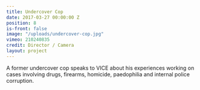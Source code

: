 ```yaml
---
title: Undercover Cop
date: 2017-03-27 00:00:00 Z
position: 8
is-front: false
image: "/uploads/undercover-cop.jpg"
vimeo: 210240835
credit: Director / Camera
layout: project
---
```


A former undercover cop speaks to VICE about his experiences working on cases involving drugs, firearms, homicide, paedophilia and internal police corruption.
